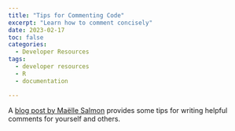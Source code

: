 ```yaml
---
title: "Tips for Commenting Code"
excerpt: "Learn how to comment concisely"
date: 2023-02-17
toc: false
categories:
  - Developer Resources
tags:
  - developer resources
  - R
  - documentation

---
```


A [blog post by Maëlle Salmon](https://blog.r-hub.io/2023/01/26/code-comments-self-explaining-code/) provides some tips for writing helpful comments for yourself and others.
